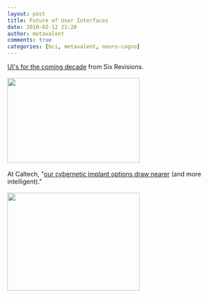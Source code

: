 ```yaml
---
layout: post
title: Future of User Interfaces
date: 2010-02-12 21:20
author: metavalent
comments: true
categories: [bci, metavalent, neuro-cogno]
---
```

<a href="http://sixrevisions.com/user-interface/the-future-of-user-interfaces/">UI's for the coming decade</a> from Six Revisions.<br /><br />
<img src="http://metavalent.files.wordpress.com/2010/02/brainjacked.jpg?w=300&h=192" alt="" title="brainjacked" width="300" height="192" /><br /><br />
At Caltech, "<a href="http://blog.makezine.com/archive/2008/05/robotic_braincomputer_int.html?CMP=OTC-0D6B48984890">our cybernetic implant options draw nearer</a> (and more intelligent)."<br /><br />
<img src="http://metavalent.files.wordpress.com/2010/02/memsbrainprobe.jpg?w=300&h=222" alt="" title="MEMSbrainprobe" width="300" height="222" class="alignleft size-medium wp-image-1212" />
